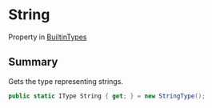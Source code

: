 # String

Property in [BuiltinTypes](/api/csharp/yarn.builtintypes.md)

## Summary

Gets the type representing strings.

```csharp
public static IType String { get; } = new StringType();
```

